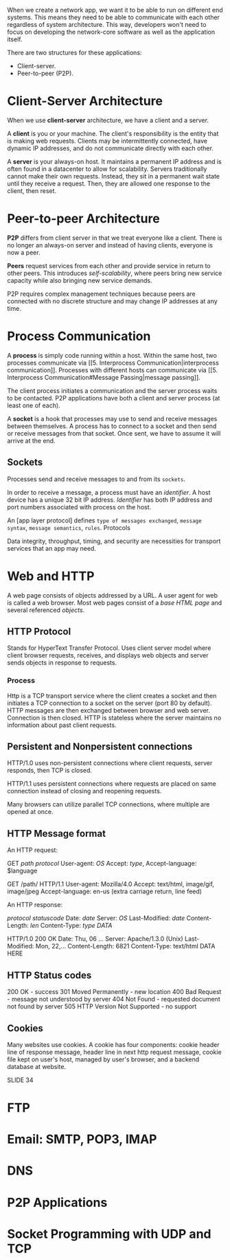 When we create a network app, we want it to be able to run on different end systems. This means they need to be able to communicate with each other regardless of system architecture. This way, developers won't need to focus on developing the network-core software as well as the application itself. 

There are two structures for these applications:
- Client-server. 
- Peer-to-peer (P2P). 

# Client-Server Architecture

When we use **client-server** architecture, we have a client and a server. 

A **client** is you or your machine. The client's responsibility is the entity that is making web requests. Clients may be intermittently connected, have dynamic IP addresses, and do not communicate directly with each other. 

A **server** is your always-on host. It maintains a permanent IP address and is often found in a datacenter to allow for scalability. Servers traditionally cannot make their own requests. Instead, they sit in a permanent wait state until they receive a request. Then, they are allowed one response to the client, then reset. 

# Peer-to-peer Architecture
**P2P** differs from client server in that we treat everyone like a client. There is no longer an always-on server and instead of having clients, everyone is now a peer. 

**Peers** request services from each other and provide service in return to other peers. This introduces *self-scalability*, where peers bring new service capacity while also bringing new service demands. 

P2P requires complex management techniques because peers are connected with no discrete structure and may change IP addresses at any time. 


# Process Communication

A **process** is simply code running within a host. Within the same host, two processes communicate via [[5. Interprocess Communication|interprocess communication]]. Processes with different hosts can communicate via [[5. Interprocess Communication#Message Passing|message passing]]. 

The client process initiates a communication and the server process waits to be contacted. P2P applications have both a client and server process (at least one of each). 

A **socket** is a hook that processes may use to send and receive messages between themselves. A process has to connect to a socket and then send or receive messages from that socket. Once sent, we have to assume it will arrive at the end. 











## Sockets

Processes send and receive messages to and from its `sockets`.

In order to receive a message, a process must have an _identifier_. A host device has a unique 32 bit IP address. _Identifier_ has both IP address and port numbers associated with process on the host.

An [app layer protocol] defines `type of messages exchanged`, `message syntax`, `message semantics`, `rules`. Protocols

Data integrity, throughput, timing, and security are necessities for transport services that an app may need.

# Web and HTTP

A web page consists of objects addressed by a URL. A user agent for web is called a web browser. Most web pages consist of a _base HTML page_ and several referenced _objects_.

## HTTP Protocol

Stands for HyperText Transfer Protocol.
Uses client server model where client browser requests, receives, and displays web objects and server sends objects in response to requests.

### Process

Http is a TCP transport service where the client creates a socket and then initiates a TCP connection to a socket on the server (port 80 by default). HTTP messages are then exchanged between browser and web server. Connection is then closed. HTTP is stateless where the server maintains no information about past client requests.

## Persistent and Nonpersistent connections

HTTP/1.0 uses non-persistent connections where client requests, server responds, then TCP is closed.

HTTP/1.1 uses persistent connections where requests are placed on same connection instead of closing and reopening requests.

Many browsers can utilize parallel TCP connections, where multiple are opened at once.

## HTTP Message format

An HTTP request:

GET $path$ $protocol$
User-agent: $OS$
Accept: $type$,
Accept-language: $language

GET /path/ HTTP/1.1
User-agent: Mozilla/4.0
Accept: text/html, image/gif, image/jpeg
Accept-language: en-us
(extra carriage return, line feed)

An HTTP response:

$protocol$ $status code$
Date: $date$
Server: $OS$
Last-Modified: $date$
Content-Length: $len$
Content-Type: $type$
$DATA$

HTTP/1.0 200 OK
Date: Thu, 06 ...
Server: Apache/1.3.0 (Unix)
Last-Modified: Mon, 22,...
Content-Length: 6821
Content-Type: text/html
DATA HERE

## HTTP Status codes

200 OK - success
301 Moved Permanently - new location
400 Bad Request - message not understood by server
404 Not Found - requested document not found by server
505 HTTP Version Not Supported - no support

## Cookies

Many websites use cookies. A cookie has four components: cookie header line of response message, header line in next http request message, cookie file kept on user's host, managed by user's browser, and a backend database at website.

SLIDE 34

# FTP

# Email: SMTP, POP3, IMAP

# DNS

# P2P Applications

# Socket Programming with UDP and TCP
